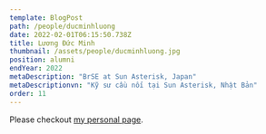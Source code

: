 ```yaml
---
template: BlogPost
path: /people/ducminhluong
date: 2022-02-01T06:15:50.738Z
title: Lương Đức Minh
thumbnail: /assets/people/ducminhluong.jpg
position: alumni
endYear: 2022
metaDescription: "BrSE at Sun Asterisk, Japan"
metaDescriptionvn: "Kỹ sư cầu nối tại Sun Asterisk, Nhật Bản"
order: 11
---
```


Please checkout [my personal page](https://www.linkedin.com/in/ducminhluong).
